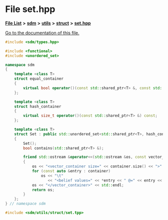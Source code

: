 
# File set.hpp

[**File List**](files.md) **>** [**sdm**](dir_ae1b8d8c3d2627954ba53c22978558f0.md) **>** [**utils**](dir_d5f9b32a4b7e3085fe36bb5e85e812de.md) **>** [**struct**](dir_8910f640002ec96a2876ed8b2614abb5.md) **>** [**set.hpp**](set_8hpp.md)

[Go to the documentation of this file.](set_8hpp.md) 


````cpp
#include <sdm/types.hpp>

#include <functional>
#include <unordered_set>

namespace sdm
{
    template <class T>
    struct equal_container
    {
        virtual bool operator()(const std::shared_ptr<T> &, const std::shared_ptr<T> &) const;
    };

    template <class T>
    struct hash_container
    {
        virtual size_t operator()(const std::shared_ptr<T> &) const;
    };

    template <class T>
    struct Set : public std::unordered_set<std::shared_ptr<T>, hash_container<T>, equal_container<T>>
    {
        Set();
        bool contains(std::shared_ptr<T> &);

        friend std::ostream &operator<<(std::ostream &os, const vector_container &container)
        {
            os << "<vector_container size=" << container.size() << ">" << std::endl;
            for (const auto &entry : container)
                os << "\t"
                   << "<belief values=" << *entry << " @=" << entry << ">" << std::endl;
            os << "</vector_container>" << std::endl;
            return os;
        }
    };
} // namespace sdm

#include <sdm/utils/struct/set.tpp>
````

